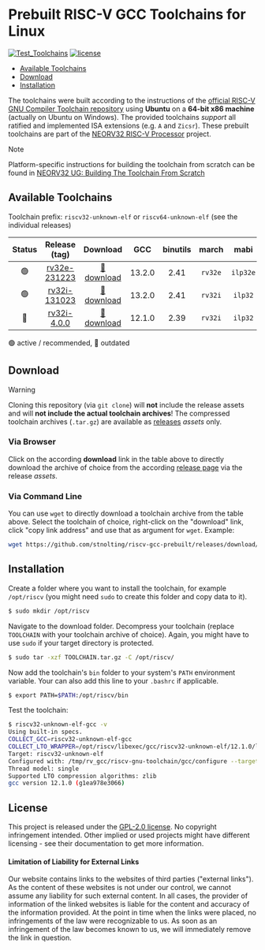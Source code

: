 # Prebuilt RISC-V GCC Toolchains for Linux

[![Test_Toolchains](https://img.shields.io/github/actions/workflow/status/stnolting/riscv-gcc-prebuilt/main.yml?branch=main&longCache=true&style=flat-square&label=Test%20Toolchains&logo=Github%20Actions&logoColor=fff)](https://github.com/stnolting/riscv-gcc-prebuilt/actions/workflows/main.yml)
[![license](https://img.shields.io/github/license/stnolting/riscv-gcc-prebuilt?longCache=true&style=flat-square)](https://github.com/stnolting/riscv-gcc-prebuilt/blob/main/LICENSE)

* [Available Toolchains](#available-toolchains)
* [Download](#download)
* [Installation](#installation)

The toolchains were built according to the instructions of the
[official RISC-V GNU Compiler Toolchain repository](https://github.com/riscv-collab/riscv-gnu-toolchain)
using **Ubuntu** on a **64-bit x86 machine** (actually on Ubuntu on Windows).
The provided toolchains _support_ all ratified and implemented ISA extensions (e.g. `A` and `Zicsr`).
These prebuilt toolchains are part of the [NEORV32 RISC-V Processor](https://github.com/stnolting/neorv32) project.

> [!NOTE]
> Platform-specific instructions for building the toolchain from scratch can be found in
[NEORV32 UG: Building The Toolchain From Scratch](https://stnolting.github.io/neorv32/ug/#_building_the_toolchain_from_scratch)


## Available Toolchains

Toolchain prefix: `riscv32-unknown-elf` or `riscv64-unknown-elf` (see the individual releases)

| Status | Release (tag) | Download | GCC | binutils | march | mabi | c-lib |
|:------:|:-------------:|:--------:|:---:|:--------:|:-----:|:----:|:-----:|
| :green_circle: | [rv32e-231223](https://github.com/stnolting/riscv-gcc-prebuilt/releases/tag/rv32e-231223) | [:floppy_disk: download](https://github.com/stnolting/riscv-gcc-prebuilt/releases/download/rv32e-231223/riscv32-unknown-elf.gcc-rve-13.2.0.tar.gz) | 13.2.0 | 2.41 | `rv32e` | `ilp32e` | newlib |
| :green_circle: | [rv32i-131023](https://github.com/stnolting/riscv-gcc-prebuilt/releases/tag/rv32i-131023) | [:floppy_disk: download](https://github.com/stnolting/riscv-gcc-prebuilt/releases/download/rv32i-131023/riscv32-unknown-elf.gcc-13.2.0.tar.gz) | 13.2.0 | 2.41 | `rv32i` | `ilp32` | newlib |
| :red_circle: | [rv32i-4.0.0](https://github.com/stnolting/riscv-gcc-prebuilt/releases/tag/rv32i-4.0.0) | [:floppy_disk: download](https://github.com/stnolting/riscv-gcc-prebuilt/releases/download/rv32i-4.0.0/riscv32-unknown-elf.gcc-12.1.0.tar.gz) | 12.1.0 | 2.39 | `rv32i` | `ilp32` | newlib |

:green_circle: active / recommended, :red_circle: outdated


## Download

> [!WARNING]
> Cloning this repository (via `git clone`)  will **not** include the release assets and will
**not include the actual toolchain archives**! The compressed toolchain archives (`.tar.gz`) are available as
[releases](https://github.com/stnolting/riscv-gcc-prebuilt/releases) _assets_ only.

### Via Browser

Click on the according **download** link in the table above to directly download the archive of choice
from the according [release page](https://github.com/stnolting/riscv-gcc-prebuilt/releases) via the release _assets_.

### Via Command Line

You can use `wget` to directly download a toolchain archive from the table above. Select the toolchain of
choice, right-click on the "download" link, click "copy link address" and use that as argument for `wget`. Example:

```bash
wget https://github.com/stnolting/riscv-gcc-prebuilt/releases/download/rv32i-4.0.0/riscv32-unknown-elf.gcc-12.1.0.tar.gz
```


## Installation

Create a folder where you want to install the toolchain, for example `/opt/riscv` (you might need
`sudo` to create this folder and copy data to it).

```bash
$ sudo mkdir /opt/riscv
```

Navigate to the download folder. Decompress your toolchain (replace `TOOLCHAIN` with your toolchain archive
of choice). Again, you might have to use `sudo` if your target directory is protected.

```bash
$ sudo tar -xzf TOOLCHAIN.tar.gz -C /opt/riscv/
```

Now add the toolchain's `bin` folder to your system's `PATH` environment variable.
Your can also add this line to your `.bashrc` if applicable.

```bash
$ export PATH=$PATH:/opt/riscv/bin
```

Test the toolchain:

```bash
$ riscv32-unknown-elf-gcc -v
Using built-in specs.
COLLECT_GCC=riscv32-unknown-elf-gcc
COLLECT_LTO_WRAPPER=/opt/riscv/libexec/gcc/riscv32-unknown-elf/12.1.0/lto-wrapper
Target: riscv32-unknown-elf
Configured with: /tmp/rv_gcc/riscv-gnu-toolchain/gcc/configure --target=riscv32-unknown-elf --prefix=/opt/riscv --disable-shared --disable-threads --enable-languages=c,c++ --with-pkgversion=g1ea978e3066 --with-system-zlib --enable-tls --with-newlib --with-sysroot=/opt/riscv/riscv32-unknown-elf --with-native-system-header-dir=/include --disable-libmudflap --disable-libssp --disable-libquadmath --disable-libgomp --disable-nls --disable-tm-clone-registry --src=/tmp/rv_gcc/riscv-gnu-toolchain/gcc --disable-multilib --with-abi=ilp32 --with-arch=rv32i --with-tune=rocket --with-isa-spec=2.2 'CFLAGS_FOR_TARGET=-Os   -mcmodel=medlow' 'CXXFLAGS_FOR_TARGET=-Os   -mcmodel=medlow'
Thread model: single
Supported LTO compression algorithms: zlib
gcc version 12.1.0 (g1ea978e3066)
```


## License

This project is released under the [GPL-2.0 license](https://github.com/stnolting/riscv-gcc-prebuilt/blob/master/LICENSE).
No copyright infringement intended.
Other implied or used projects might have different licensing - see their documentation to get more information.

#### Limitation of Liability for External Links

Our website contains links to the websites of third parties ("external links"). As the
content of these websites is not under our control, we cannot assume any liability for
such external content. In all cases, the provider of information of the linked websites
is liable for the content and accuracy of the information provided. At the point in time
when the links were placed, no infringements of the law were recognizable to us. As soon
as an infringement of the law becomes known to us, we will immediately remove the
link in question.
